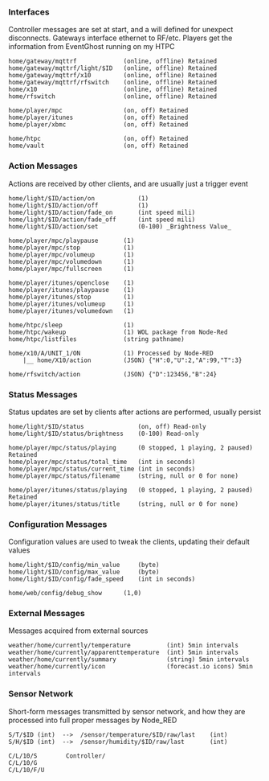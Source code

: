 ### Interfaces
Controller messages are set at start, and a will defined for unexpect disconnects. Gateways interface ethernet to RF/etc.
Players get the information from EventGhost running on my HTPC
```
home/gateway/mqttrf			    (online, offline) Retained
home/gateway/mqttrf/light/$ID	(online, offline) Retained
home/gateway/mqttrf/x10         (online, offline) Retained
home/gateway/mqttrf/rfswitch    (online, offline) Retained
home/x10                        (online, offline) Retained
home/rfswitch                   (online, offline) Retained

home/player/mpc					(on, off) Retained
home/player/itunes				(on, off) Retained
home/player/xbmc				(on, off) Retained

home/htpc                       (on, off) Retained
home/vault                      (on, off) Retained
```

### Action Messages
Actions are received by other clients, and are usually just a trigger event
```
home/light/$ID/action/on  			(1)
home/light/$ID/action/off  			(1)
home/light/$ID/action/fade_on		(int speed mili)
home/light/$ID/action/fade_off		(int speed mili)
home/light/$ID/action/set 			(0-100) _Brightness Value_

home/player/mpc/playpause		(1)
home/player/mpc/stop			(1)
home/player/mpc/volumeup		(1)
home/player/mpc/volumedown		(1)
home/player/mpc/fullscreen		(1)

home/player/itunes/openclose    (1)
home/player/itunes/playpause    (1)
home/player/itunes/stop         (1)
home/player/itunes/volumeup     (1)
home/player/itunes/volumedown   (1)

home/htpc/sleep                 (1)
home/htpc/wakeup                (1) WOL package from Node-Red
home/htpc/listfiles             (string pathname)

home/x10/A/UNIT_1/ON            (1) Processed by Node-RED
    |__ home/X10/action         (JSON) {"H":0,"U":2,"A":99,"T":3}

home/rfswitch/action            (JSON) {"D":123456,"B":24}

```

### Status Messages
Status updates are set by clients after actions are performed, usually persist
```
home/light/$ID/status        		(on, off) Read-only
home/light/$ID/status/brightness    (0-100)	Read-only

home/player/mpc/status/playing		(0 stopped, 1 playing, 2 paused) Retained
home/player/mpc/status/total_time	(int in seconds)
home/player/mpc/status/current_time	(int in seconds)
home/player/mpc/status/filename		(string, null or 0 for none)

home/player/itunes/status/playing   (0 stopped, 1 playing, 2 paused) Retained
home/player/itunes/status/title     (string, null or 0 for none)
```

### Configuration Messages
Configuration values are used to tweak the clients, updating their default values
```
home/light/$ID/config/min_value	    (byte)
home/light/$ID/config/max_value	    (byte)
home/light/$ID/config/fade_speed	(int in seconds)

home/web/config/debug_show      (1,0)
```

### External Messages
Messages acquired from external sources
```
weather/home/currently/temperature          (int) 5min intervals
weather/home/currently/apparenttemperature  (int) 5min intervals
weather/home/currently/summary              (string) 5min intervals
weather/home/currently/icon                 (forecast.io icons) 5min intervals
```


### Sensor Network
Short-form messages transmitted by sensor network, and how they are processed into full proper messages by Node_RED
```
S/T/$ID (int)  -->  /sensor/temperature/$ID/raw/last    (int)
S/H/$ID (int)  -->  /sensor/humidity/$ID/raw/last       (int)

C/L/10/S        Controller/
C/L/10/G
C/L/10/F/U
``` 